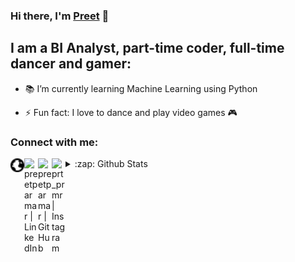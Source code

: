 ### Hi there, I'm [Preet][website] 👋

## I am a BI Analyst, part-time coder, full-time dancer and gamer:

<!-- - 🔭 I’m currently working on ... -->
- 📚 I’m currently learning Machine Learning using Python
<!-- - 👯 I’m looking to collaborate on ... -->
<!-- - 🤔 I’m looking for help with maths behind machine learning -->
<!-- - 💬 Ask me about ... -->
<!-- - 📧 How to reach me: preetparmar@outlook.com -->
<!-- - 😄 Pronouns: ... -->
- ⚡ Fun fact: I love to dance and play video games 🎮

### Connect with me:

[<img align="left" alt="preetparmar.com" width="22px" src="https://raw.githubusercontent.com/iconic/open-iconic/master/svg/globe.svg" />][website]
[<img align="left" alt="preetparmar | LinkedIn" width="22px" src="https://cdn.jsdelivr.net/npm/simple-icons@v3/icons/linkedin.svg" />][linkedin]
[<img align="left" alt="preetparmar | GitHub" width="22px" src="https://cdn.jsdelivr.net/npm/simple-icons@3.9.0/icons/github.svg" />][github]
[<img align="left" alt="prt_prmr | Instagram" width="22px" src="https://cdn.jsdelivr.net/npm/simple-icons@v3/icons/instagram.svg" />][instagram]


<details>
  <summary>:zap: Github Stats</summary>

  <img align="left" alt="cPreetParmar's Github Stats" src="https://github-readme-stats.preetparmar.vercel.app/api?username=preetparmar&show_icons=true&hide_border=true" />

</details>

[website]: https://preetparmar.github.io/
[instagram]: https://www.instagram.com/prt_prmr/
[linkedin]: https://www.linkedin.com/in/preetparmar
[github]: https://github.com/preetparmar
